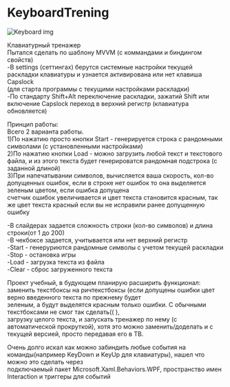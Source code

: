 # KeyboardTrening  
![Keyboard img](https://user-images.githubusercontent.com/69421015/168876603-4973ced5-3596-427a-bf73-fd0dc6c248cd.jpg)  
  
Клавиатурный тренажер  
Пытался сделать по шаблону MVVM (с коммандами и биндингом свойств)  
-В settings (сеттингах) берутся системные настройки текущей раскладки клавиатуры и узнается активирована или нет клавиша Capslock  
(для старта программы с текущими настройками раскладки)  
-По стандарту Shift+Alt переключение раскладки, зажатий Shift или включение Capslock переход в верхний регистр (клавиатура обновляется)  

Принцип работы:  
Всего 2 варианта работы.   
1)По нажатию просто кнопки Start - генерируется строка с рандомными символами (с установленными настройками)  
2)По нажатию кнопки Load - можно загрузить любой текст и текстового файла, и из этого текста будет генерироватся рандомная подстрока (с заданной длиной)  
3)При напечатывании символов, вычисляется ваша скорость, кол-во допущенных ошибок, если в строке нет ошибок то она выделяется зеленым цветом, если ошибка допущена  
счетчик ошибок увеличивается и цвет текста становится красным, так же цвет текста красный если вы не исправили ранее допущенную ошибку
  
-В слайдерах задается сложность строки (кол-во символов) и длина строки(от 1 до 200)  
-В чекбоксе задается, учитывается или нет верхний регистр  
-Start - генеруриются рандомные символы с учетом текущей раскладки
-Stop - остановка игры  
-Load - загрузка текста из файла  
-Clear - сброс загруженного текста  
  
 Проект учебный, в будующем планирую расширить функционал: заменить текстбоксы на ричтекстбоксы (если допущены ошибки цвет верно введенного текста по прежнему будет  
 зеленым, а будут выделятся красным только ошибки. С обычными текстбоксами не смог так сделать(( ),  
 загрузку целого текста, и запускать тренажер по нему (с автоматической прокруткой), хотя это можно заменить/доделать и с текущей версией, просто передавая его в TB.
 
 Очень долго искал как можно забиндить любые события на команды(например KeyDown и KeyUp для клавиатуры), нашел что можно это сделать через  
 подключаемый пакет Microsoft.Xaml.Behaviors.WPF, пространство имен Interaction и триггеры для событий
